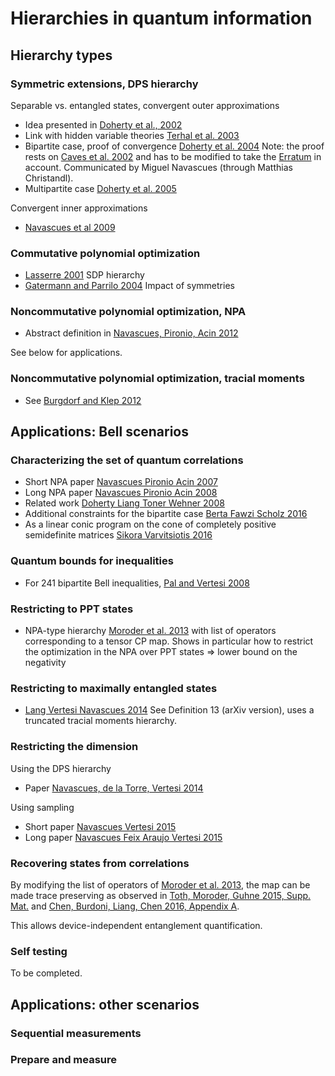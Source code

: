 # Hierarchies in quantum information

## Hierarchy types

### Symmetric extensions, DPS hierarchy

Separable vs. entangled states, convergent outer approximations

- Idea presented in [Doherty et al., 2002](http://link.aps.org/doi/10.1103/PhysRevLett.88.187904)
- Link with hidden variable theories [Terhal et al. 2003](http://link.aps.org/doi/10.1103/PhysRevLett.90.157903)
- Bipartite case, proof of convergence [Doherty et al. 2004](http://link.aps.org/doi/10.1103/PhysRevA.69.022308)
  Note: the proof rests on [Caves et al. 2002](http://aip.scitation.org/doi/abs/10.1063/1.1494475) and has to be
  modified to take the [Erratum](http://aip.scitation.org/doi/10.1063/1.2838765) in account. Communicated by
  Miguel Navascues (through Matthias Christandl).
- Multipartite case [Doherty et al. 2005](http://link.aps.org/doi/10.1103/PhysRevA.71.032333)

Convergent inner approximations

- [Navascues et al 2009](http://link.aps.org/doi/10.1103/PhysRevLett.103.160404)

### Commutative polynomial optimization

- [Lasserre 2001](http://epubs.siam.org/doi/abs/10.1137/S1052623400366802) SDP hierarchy
- [Gatermann and Parrilo 2004](http://www.sciencedirect.com/science/article/pii/S0022404904000131) Impact of symmetries

### Noncommutative polynomial optimization, NPA

- Abstract definition in [Navascues, Pironio, Acin 2012](http://link.springer.com/chapter/10.1007/978-1-4614-0769-0_21)

See below for applications.

### Noncommutative polynomial optimization, tracial moments

- See [Burgdorf and Klep 2012](https://arxiv.org/abs/1001.3679)

## Applications: Bell scenarios

### Characterizing the set of quantum correlations

- Short NPA paper [Navascues Pironio Acin 2007](http://link.aps.org/doi/10.1103/PhysRevLett.98.010401)
- Long NPA paper [Navascues Pironio Acin 2008](http://iopscience.iop.org/1367-2630/10/7/073013)
- Related work [Doherty Liang Toner Wehner 2008](https://arxiv.org/abs/0803.4373)
- Additional constraints for the bipartite case [Berta Fawzi Scholz 2016](http://epubs.siam.org/doi/10.1137/15M1037731)
- As a linear conic program on the cone of completely positive semidefinite matrices [Sikora Varvitsiotis 2016](https://link.springer.com/article/10.1007%2Fs10107-016-1049-8)  

### Quantum bounds for inequalities

- For 241 bipartite Bell inequalities, [Pal and Vertesi 2008](https://journals.aps.org/pra/abstract/10.1103/PhysRevA.79.022120)

### Restricting to PPT states

- NPA-type hierarchy [Moroder et al. 2013](https://journals.aps.org/prl/abstract/10.1103/PhysRevLett.111.030501)
  with list of operators corresponding to a tensor CP map.
  Shows in particular how to restrict the optimization in the NPA over PPT states
  => lower bound on the negativity
  
### Restricting to maximally entangled states

- [Lang Vertesi Navascues 2014](http://iopscience.iop.org/article/10.1088/1751-8113/47/42/424029/meta)
  See Definition 13 (arXiv version), uses a truncated tracial moments hierarchy.

### Restricting the dimension

Using the DPS hierarchy

- Paper [Navascues, de la Torre, Vertesi 2014](https://journals.aps.org/prx/abstract/10.1103/PhysRevX.4.011011)

Using sampling

- Short paper [Navascues Vertesi 2015](http://link.aps.org/doi/10.1103/PhysRevLett.115.020501)
- Long paper [Navascues Feix Araujo Vertesi 2015](https://journals.aps.org/pra/abstract/10.1103/PhysRevA.92.042117)

### Recovering states from correlations

By modifying the list of operators of [Moroder et al. 2013](https://journals.aps.org/prl/abstract/10.1103/PhysRevLett.111.030501),
the map can be made trace preserving as observed in [Toth, Moroder, Guhne 2015, Supp. Mat.](https://journals.aps.org/prl/abstract/10.1103/PhysRevLett.114.160501) and [Chen, Burdoni, Liang, Chen 2016, Appendix A](https://journals.aps.org/prl/abstract/10.1103/PhysRevLett.116.240401).

This allows device-independent entanglement quantification.

### Self testing

To be completed.

## Applications: other scenarios

### Sequential measurements

### Prepare and measure
